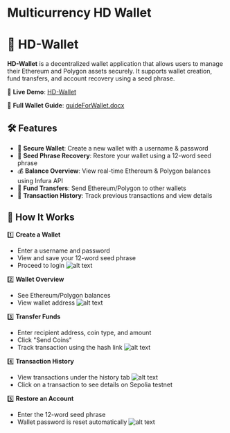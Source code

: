 # Multicurrency HD Wallet
# 🚀 HD-Wallet

**HD-Wallet** is a decentralized wallet application that allows users to manage their Ethereum and Polygon assets securely. It supports wallet creation, fund transfers, and account recovery using a seed phrase.

🔗 **Live Demo**: [HD-Wallet](https://suhelkh0.github.io/Multicurrency-HD-Wallet/
)  

📖 **Full Wallet Guide**: [guideForWallet.docx](https://suhelkh0.github.io/Multicurrency-HD-Wallet/guideForWallet.docx)

## 🛠️ Features
- 🔐 **Secure Wallet**: Create a new wallet with a username & password
- 💾 **Seed Phrase Recovery**: Restore your wallet using a 12-word seed phrase
- 💰 **Balance Overview**: View real-time Ethereum & Polygon balances using Infura API
- 🔄 **Fund Transfers**: Send Ethereum/Polygon to other wallets
- 📜 **Transaction History**: Track previous transactions and view details

## 📜 How It Works
1️⃣ **Create a Wallet**
- Enter a username and password
- View and save your 12-word seed phrase
- Proceed to login
![alt text](https://suhelkh0.github.io/Multicurrency-HD-Wallet/Readme_Images/SignUp.png
)
  

2️⃣ **Wallet Overview**
- See Ethereum/Polygon balances
- View wallet address
![alt text](https://suhelkh0.github.io/Multicurrency-HD-Wallet/Readme_Images/Wallet_Overview.png
)

3️⃣ **Transfer Funds**
- Enter recipient address, coin type, and amount
- Click "Send Coins"
- Track transaction using the hash link
![alt text](https://suhelkh0.github.io/Multicurrency-HD-Wallet/Readme_Images/Transfer_Funds.png
)

4️⃣ **Transaction History**
- View transactions under the history tab
![alt text](https://suhelkh0.github.io/Multicurrency-HD-Wallet/Readme_Images/Transaction_History.png
)
- Click on a transaction to see details on Sepolia testnet

5️⃣ **Restore an Account**
- Enter the 12-word seed phrase
- Wallet password is reset automatically
![alt text](https://suhelkh0.github.io/Multicurrency-HD-Wallet/Readme_Images/Restore_Account.png
)

